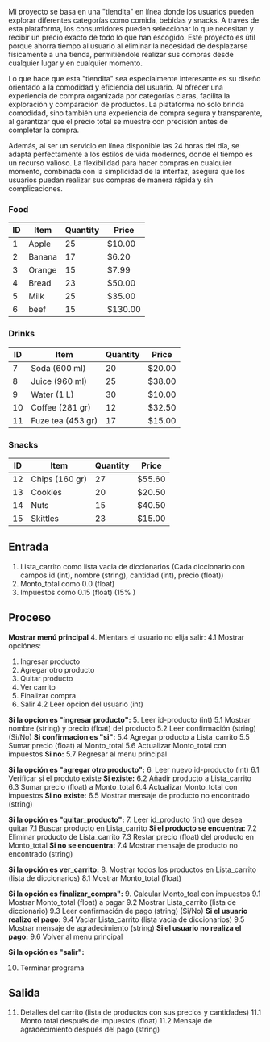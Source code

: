 Mi proyecto se basa en una "tiendita" en línea donde los usuarios pueden explorar diferentes categorías como comida, bebidas y snacks. A través de esta plataforma, los consumidores pueden seleccionar lo que necesitan y recibir un precio exacto de todo lo que han escogido. Este proyecto es útil porque ahorra tiempo al usuario al eliminar la necesidad de desplazarse físicamente a una tienda, permitiéndole realizar sus compras desde cualquier lugar y en cualquier momento.

Lo que hace que esta "tiendita" sea especialmente interesante es su diseño orientado a la comodidad y eficiencia del usuario. Al ofrecer una experiencia de compra organizada por categorías claras, facilita la exploración y comparación de productos. La plataforma no solo brinda comodidad, sino también una experiencia de compra segura y transparente, al garantizar que el precio total se muestre con precisión antes de completar la compra.

Además, al ser un servicio en línea disponible las 24 horas del día, se adapta perfectamente a los estilos de vida modernos, donde el tiempo es un recurso valioso. La flexibilidad para hacer compras en cualquier momento, combinada con la simplicidad de la interfaz, asegura que los usuarios puedan realizar sus compras de manera rápida y sin complicaciones.




### Food
| ID | Item | Quantity | Price |
| --- | --- | --- | --- |
| 1 | Apple | 25 | $10.00 |
| 2 | Banana | 17 | $6.20 |
| 3 | Orange | 15 | $7.99 |
| 4 | Bread | 23 | $50.00 |
| 5 | Milk | 25 | $35.00 |
| 6 | beef | 15 | $130.00 |





### Drinks
| ID | Item | Quantity | Price |
| --- | --- | --- | --- |
| 7 | Soda (600 ml)| 20 | $20.00 |
| 8 | Juice (960 ml)| 25 | $38.00 |
| 9 | Water (1 L)| 30 | $10.00 |
| 10 | Coffee (281 gr)| 12 | $32.50 |
| 11| Fuze tea (453 gr)| 17 | $15.00 |





### Snacks
| ID | Item | Quantity | Price |
|--- | --- | --- | --- |
| 12 | Chips (160 gr)| 27 | $55.60 |
| 13 | Cookies| 20 | $20.50 |
| 14| Nuts| 15 | $40.50 |
| 15 | Skittles| 23 | $15.00 |



## Entrada

1. Lista_carrito como lista vacia de diccionarios (Cada diccionario con campos id (int), nombre (string), cantidad (int), precio (float))
2. Monto_total como 0.0 (float)
3. Impuestos como 0.15 (float) (15% )
         

## Proceso

**Mostrar menú principal**
4. Mientars el usuario no elija salir:
4.1 Mostrar opciónes:
1. Ingresar producto 
2. Agregar otro producto
3. Quitar producto
4. Ver carrito 
5. Finalizar compra 
6. Salir
4.2 Leer opcion del usuario (int)

**Si la opcion es "ingresar producto":**
5. Leer id-producto (int)
5.1 Mostrar nombre (string) y precio (float) del producto
5.2 Leer confirmación (string) (Si/No)
**Si confirmacion es "si":**
5.4 Agregar producto a Lista_carrito
5.5 Sumar precio (float) al Monto_total
5.6 Actualizar Monto_total con impuestos
**Si no:**
5.7 Regresar al menu principal

**Si la opción es "agregar otro producto":**
6. Leer nuevo id-producto (int)
6.1 Verificar si el produto existe
**Si existe:**
6.2 Añadir producto a Lista_carrito
6.3 Sumar precio (float) a Monto_total
6.4 Actualizar Monto_total con impuestos
**Si no existe:**
6.5 Mostrar mensaje de producto no encontrado (string)

**Si la opción es "quitar_producto":**
7. Leer id_producto (int) que desea quitar
7.1 Buscar producto en Lista_carrito
**Si el producto se encuentra:**
7.2 Eliminar producto de Lista_carrito
7.3 Restar precio (float) del producto en Monto_total
**Si no se encuentra:**
7.4 Mostrar mensaje de producto no encontrado (string)

**Si la opción es ver_carrito:**
8. Mostrar todos los productos en Lista_carrito (lista de diccionarios)
8.1 Mostrar Monto_total (float)

**Si la opción es finalizar_compra":**
9. Calcular Monto_toal con impuestos
9.1 Mostrar Monto_total (float) a pagar 
9.2 Mostrar Lista_carrito (lista de diccionario)
9.3 Leer confirmación de pago (string) (Si/No)
**Si el usuario realizo el pago:**
9.4 Vaciar Lista_carrito (lista vacia de diccionarios)
9.5 Mostrar mensaje de agradecimiento (string)
**Si el usuario no realiza el pago:**
9.6 Volver al menu principal

**Si la opción es "salir":**

10. Terminar programa


## Salida
11. Detalles del carrito (lista de productos con sus precios y cantidades)
11.1 Monto total después de impuestos (float)
11.2 Mensaje de agradecimiento después del pago (string)
